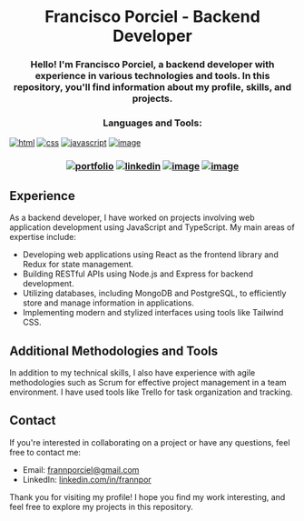 <h1 align="center">Francisco Porciel - Backend Developer</h1>

<h3 align="center">Hello! I'm Francisco Porciel, a backend developer with experience in various technologies and tools. In this repository, you'll find information about my profile, skills, and projects.</h3>

<h3 align="center">Languages and Tools:</h3

<div align="center">
  
[![html](https://img.shields.io/badge/HTML5-E34F26?style=for-the-badge&logo=html5&logoColor=white)](https://www.w3schools.com/css/)
[![css](https://img.shields.io/badge/CSS3-1572B6?style=for-the-badge&logo=css3&logoColor=white)](https://www.w3schools.com/css/)
[![javascript](https://img.shields.io/badge/JavaScript-F7DF1E?style=for-the-badge&logo=javascript&logoColor=black)](https://developer.mozilla.org/en-US/docs/Web/JavaScript/)
[![image](https://img.shields.io/badge/Gmail-D14836?style=for-the-badge&logo=gmail&logoColor=white)](mailto:frannporciel@gmail.com)
  
</div>

<h3 align="center" 🔗 Contact me:</h3>

<div align="center">
  
[![portfolio](https://img.shields.io/badge/my_portfolio-000?style=for-the-badge&logo=ko-fi&logoColor=white)]()
[![linkedin](https://img.shields.io/badge/linkedin-0A66C2?style=for-the-badge&logo=linkedin&logoColor=white)](https://www.linkedin.com/in/frannpor/)
[![image](https://img.shields.io/badge/Instagram-E4405F?style=for-the-badge&logo=instagram&logoColor=white)](https://www.instagram.com/frannporciel/)
[![image](https://img.shields.io/badge/Gmail-D14836?style=for-the-badge&logo=gmail&logoColor=white)](mailto:frannporciel@gmail.com)
  
</div>

## Experience

As a backend developer, I have worked on projects involving web application development using JavaScript and TypeScript. My main areas of expertise include:

- Developing web applications using React as the frontend library and Redux for state management.
- Building RESTful APIs using Node.js and Express for backend development.
- Utilizing databases, including MongoDB and PostgreSQL, to efficiently store and manage information in applications.
- Implementing modern and stylized interfaces using tools like Tailwind CSS.

## Additional Methodologies and Tools

In addition to my technical skills, I also have experience with agile methodologies such as Scrum for effective project management in a team environment. I have used tools like Trello for task organization and tracking.

## Contact

If you're interested in collaborating on a project or have any questions, feel free to contact me:

- Email: [frannporciel@gmail.com](frannporciel@gmail.com)
- LinkedIn: [linkedin.com/in/frannpor](https://www.linkedin.com/in/frannpor)

Thank you for visiting my profile! I hope you find my work interesting, and feel free to explore my projects in this repository.
